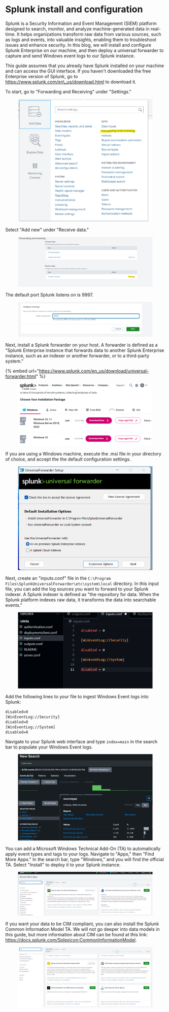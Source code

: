 # Splunk install and configuration

Splunk is a Security Information and Event Management (SIEM) platform designed to search, monitor, and analyze machine-generated data in real-time. It helps organizations transform raw data from various sources, such as logs and events, into valuable insights, enabling them to troubleshoot issues and enhance security. In this blog, we will install and configure Splunk Enterprise on our machine, and then deploy a universal forwarder to capture and send Windows event logs to our Splunk instance.

This guide assumes that you already have Splunk installed on your machine and can access the GUI interface. If you haven't downloaded the free Enterprise version of Splunk, go to https://www.splunk.com/en\_us/download.html to download it.

To start, go to "Forwarding and Receiving" under "Settings."

<figure><img src="../../.gitbook/assets/image (3) (1) (1) (1) (1) (1).png" alt=""><figcaption></figcaption></figure>

Select "Add new" under "Receive data."

<figure><img src="../../.gitbook/assets/image (40).png" alt=""><figcaption></figcaption></figure>

The default port Splunk listens on is 9997.

<figure><img src="../../.gitbook/assets/image (41).png" alt=""><figcaption></figcaption></figure>

Next, install a Splunk forwarder on your host. A forwarder is defined as a "Splunk Enterprise instance that forwards data to another Splunk Enterprise instance, such as an indexer or another forwarder, or to a third-party system."

{% embed url="https://www.splunk.com/en_us/download/universal-forwarder.html" %}

<figure><img src="../../.gitbook/assets/image (42).png" alt=""><figcaption></figcaption></figure>

If you are using a Windows machine, execute the .msi file in your directory of choice, and accept the the default configuration settings.&#x20;

<figure><img src="../../.gitbook/assets/image (43).png" alt=""><figcaption></figcaption></figure>

Next, create an "inputs.conf" file in the `C:\Program Files\SplunkUniversalForwarder\etc\system\local` directory. In this input file, you can add the log sources you want to forward to your Splunk indexer. A Splunk indexer is defined as "the repository for data. When the Splunk platform indexes raw data, it transforms the data into searchable events."

<figure><img src="../../.gitbook/assets/image (45).png" alt=""><figcaption></figcaption></figure>

Add the following lines to your file to ingest Windows Event logs into Splunk:

```
disabled=0
[WinEventLog://Security]
disabled=0
[WinEventLog://System]
disabled=0
```

Navigate to your Splunk web interface and type `index=main` in the search bar to populate your Windows Event logs.

<figure><img src="../../.gitbook/assets/image (46).png" alt=""><figcaption></figcaption></figure>

You can add a Microsoft Windows Technical Add-On (TA) to automatically apply event types and tags to your logs. Navigate to "Apps," then "Find More Apps." In the search bar, type "Windows," and you will find the official TA. Select "Install" to deploy it to your Splunk instance.

<figure><img src="../../.gitbook/assets/image (71).png" alt=""><figcaption></figcaption></figure>

If you want your data to be CIM compliant, you can also install the Splunk Common Information Model TA. We will not go deeper into data models in this guide, but more information about CIM can be found at this link: https://docs.splunk.com/Splexicon:CommonInformationModel.

<figure><img src="../../.gitbook/assets/image (72).png" alt=""><figcaption></figcaption></figure>
